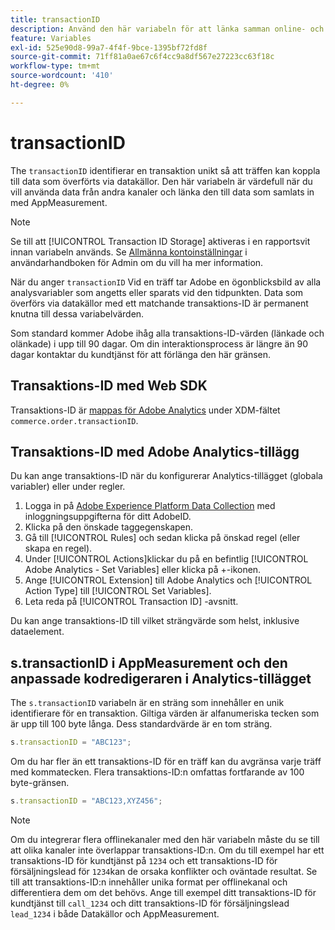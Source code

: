 ```yaml
---
title: transactionID
description: Använd den här variabeln för att länka samman online- och offlinedata.
feature: Variables
exl-id: 525e90d8-99a7-4f4f-9bce-1395bf72fd8f
source-git-commit: 71ff81a0ae67c6f4cc9a8df567e27223cc63f18c
workflow-type: tm+mt
source-wordcount: '410'
ht-degree: 0%

---
```


# transactionID

The `transactionID` identifierar en transaktion unikt så att träffen kan koppla till data som överförts via datakällor. Den här variabeln är värdefull när du vill använda data från andra kanaler och länka den till data som samlats in med AppMeasurement.

>[!NOTE]
>
>Se till att [!UICONTROL Transaction ID Storage] aktiveras i en rapportsvit innan variabeln används. Se [Allmänna kontoinställningar](/help/admin/admin/c-manage-report-suites/c-edit-report-suites/general/general-acct-settings-admin.md) i användarhandboken för Admin om du vill ha mer information.

När du anger `transactionID` Vid en träff tar Adobe en ögonblicksbild av alla analysvariabler som angetts eller sparats vid den tidpunkten. Data som överförs via datakällor med ett matchande transaktions-ID är permanent knutna till dessa variabelvärden.

Som standard kommer Adobe ihåg alla transaktions-ID-värden (länkade och olänkade) i upp till 90 dagar. Om din interaktionsprocess är längre än 90 dagar kontaktar du kundtjänst för att förlänga den här gränsen.

## Transaktions-ID med Web SDK

Transaktions-ID är [mappas för Adobe Analytics](https://experienceleague.adobe.com/docs/analytics/implementation/aep-edge/variable-mapping.html) under XDM-fältet `commerce.order.transactionID`.

## Transaktions-ID med Adobe Analytics-tillägg

Du kan ange transaktions-ID när du konfigurerar Analytics-tillägget (globala variabler) eller under regler.

1. Logga in på [Adobe Experience Platform Data Collection](https://experience.adobe.com/data-collection) med inloggningsuppgifterna för ditt AdobeID.
2. Klicka på den önskade taggegenskapen.
3. Gå till [!UICONTROL Rules] och sedan klicka på önskad regel (eller skapa en regel).
4. Under [!UICONTROL Actions]klickar du på en befintlig [!UICONTROL Adobe Analytics - Set Variables] eller klicka på +-ikonen.
5. Ange [!UICONTROL Extension] till Adobe Analytics och [!UICONTROL Action Type] till [!UICONTROL Set Variables].
6. Leta reda på [!UICONTROL Transaction ID] -avsnitt.

Du kan ange transaktions-ID till vilket strängvärde som helst, inklusive dataelement.

## s.transactionID i AppMeasurement och den anpassade kodredigeraren i Analytics-tillägget

The `s.transactionID` variabeln är en sträng som innehåller en unik identifierare för en transaktion. Giltiga värden är alfanumeriska tecken som är upp till 100 byte långa. Dess standardvärde är en tom sträng.

```js
s.transactionID = "ABC123";
```

Om du har fler än ett transaktions-ID för en träff kan du avgränsa varje träff med kommatecken. Flera transaktions-ID:n omfattas fortfarande av 100 byte-gränsen.

```js
s.transactionID = "ABC123,XYZ456";
```

>[!NOTE]
>
>Om du integrerar flera offlinekanaler med den här variabeln måste du se till att olika kanaler inte överlappar transaktions-ID:n. Om du till exempel har ett transaktions-ID för kundtjänst på `1234` och ett transaktions-ID för försäljningslead för `1234`kan de orsaka konflikter och oväntade resultat. Se till att transaktions-ID:n innehåller unika format per offlinekanal och differentiera dem om det behövs. Ange till exempel ditt transaktions-ID för kundtjänst till `call_1234` och ditt transaktions-ID för försäljningslead `lead_1234` i både Datakällor och AppMeasurement.
